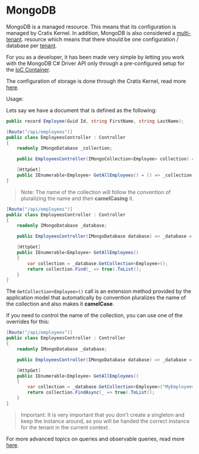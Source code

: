 # MongoDB

MongoDB is a managed resource. This means that its configuration is managed by Cratis Kernel.
In addition, MongoDB is also considered a
[multi-tenant](../tenancy.md). resource which means that there should be one configuration / database
per [tenant](../tenancy.md).

For you as a developer, it has been made very simple by letting you work with the MongoDB C# Driver API only through
a pre-configured setup for the [IoC Container](./ioc.md).

The configuration of storage is done through the Cratis Kernel, read more [here](../../kernel/storage.md).

Usage:

Lets say we have a document that is defined as the following:

```csharp
public record Employee(Guid Id, string FirstName, string LastName);
```

```csharp
[Route("/api/employees")]
public class EmployeesController : Controller
{
    readonly IMongoDatabase _collection;

    public EmployeesController(IMongoCollection<Employee> collection) => _collection = collection;

    [HttpGet]
    public IEnumerable<Employee> GetAllEmployees() = () => _collection.Find(_ => true).ToList();
}
```

> Note: The name of the collection will follow the convention of pluralizing the name and then **camelCasing** it.

```csharp
[Route("/api/employees")]
public class EmployeesController : Controller
{
    readonly IMongoDatabase _database;

    public EmployeesController(IMongoDatabase database) => _database = database;

    [HttpGet]
    public IEnumerable<Employee> GetAllEmployees()
    {
        var collection = _database.GetCollection<Employee>();
        return collection.Find(_ => true).ToList();
    }
}
```

The `GetCollection<Employee>()` call is an extension method provided by the application model that automatically by convention
pluralizes the name of the collection and also makes it **camelCase**.

If you need to control the name of the collection, you can use one of the overrides for this:

```csharp
[Route("/api/employees")]
public class EmployeesController : Controller
{
    readonly IMongoDatabase _database;

    public EmployeesController(IMongoDatabase database) => _database = database;

    [HttpGet]
    public IEnumerable<Employee> GetAllEmployees()
    {
        var collection = _database.GetCollection<Employee>("MyEmployees");
        return collection.FindAsync(_ => true).ToList();
    }
}
```

> Important: It is very important that you don't create a singleton and keep the instance around, as you will be handed the
> correct instance for the tenant in the current context.

For more advanced topics on queries and observable queries, read more [here](./cqrs/queries.md).
